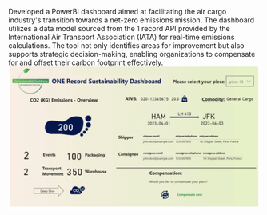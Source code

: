 Developed a PowerBI dashboard aimed at facilitating the air cargo industry's transition towards a net-zero emissions mission. The dashboard utilizes a data model sourced from the 1 record API provided by the International Air Transport Association (IATA) for real-time emissions calculations. The tool not only identifies areas for improvement but also supports strategic decision-making, enabling organizations to compensate for and offset their carbon footprint effectively.
![image](https://github.com/bhav1212/Sustainability-Dashboard/blob/main/Sustainability_Dashboard_GIF.gif)

